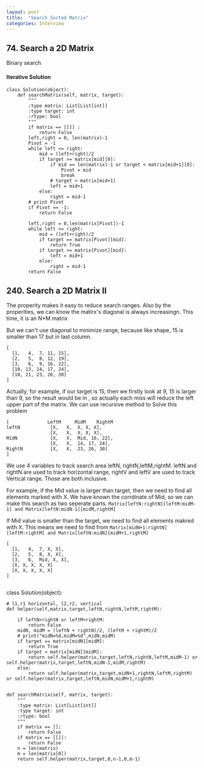 ```yaml
---
layout: post
title:  "Search Sorted Matrix"
categories: Interview
---
```

## 74. Search a 2D Matrix
Binary search 

#### Iterative Solution
```
class Solution(object):
    def searchMatrix(self, matrix, target):
        """
        :type matrix: List[List[int]]
        :type target: int
        :rtype: bool
        """
        if matrix == [[]] :
            return False
        left,right = 0, len(matrix)-1
        Pivot = -1
        while left <= right:
            mid = (left+right)/2
            if target >= matrix[mid][0]:
                if mid == len(matrix)-1 or target < matrix[mid+1][0]:
                    Pivot = mid
                    break
                # target > matrix[mid+1]
                left = mid+1
            else:
                right = mid-1
        # print Pivot
        if Pivot == -1:
            return False
        
        left,right = 0,len(matrix[Pivot])-1
        while left <= right:
            mid = (left+right)/2
            if target == matrix[Pivot][mid]:
                return True
            if target >= matrix[Pivot][mid]:
                left = mid+1
            else:
                right = mid-1
        return False
```

## 240. Search a 2D Matrix II
The properity makes it easy to reduce search ranges. Also by the properities, we can know the matirx's diagonal is always increasingn. This time, it is an N*M matrix

But we can't use diagonal to minimize range, because like shape, 15 is smaller than 17 but in last column.     
```
[
  [1,   4,  7, 11, 15],
  [2,   5,  8, 12, 19],
  [3,   6,  9, 16, 22],
  [10, 13, 14, 17, 24],
  [18, 21, 23, 26, 30]
]
```
 
Actually, for example, if our target is 15, then we firstly look at 9, 15 is larger than 9, so the result would be in , so actually each miss will reduce the left upper part of the matrix. We can use recursive method to Solve this problem
```
[              LeftM     MidM    RightM
leftN           [X,   X,  X, X, X],
                [X,   X,  X, X, X],
MidN            [X,   X,  Mid, 16, 22],
                [X,   X,  14, 17, 24],
RightN          [X,   X,  23, 26, 30]
]
```
We use 4 variables to track search area leftN, rightN,leftM,rightM. leftN and rightN are used to track horizontal range, rightV and leftV are used to track Vertical range. Those are both inclusive.

For example, if the Mid value is larger than target, then we need to find all elements marked with X. We have known the corrdinate of Mid, so we can make this search as two seperate parts.
`Matrix[leftN:rightN][leftM:midM-1] and Matrix[leftN:midN-1][midM,rightM]`

If Mid value is smaller than the target, we need to find all elements makred with X. This means we need to find from `Matrix[midN+1:rightN][leftM:rightM] and Matrix[leftN:midN][midM+1,rightM]`
```
[
  [1,   4,  7, X, X],
  [2,   5,  8, X, X],
  [3,   6,  Mid, X, X],
  [X, X, X, X, X]
  [X, X, X, X, X]
]


```
class Solution(object):
    
    # l1,r1 horizontal, l2,r2, vertical
    def helper(self,matrix,target,leftN,rightN,leftM,rightM):
        
        if leftN>rightN or leftM>rightM:
            return False
        midN, midM = (leftN + rightN)/2, (leftM + rightM)/2
        # print("midN=%d,midM=%d",midN,midM)
        if target == matrix[midN][midM]:
            return True
        if target < matrix[midN][midM]:
            return self.helper(matrix,target,leftN,rightN,leftM,midM-1) or self.helper(matrix,target,leftN,midN-1,midM,rightM)
        else:
            return self.helper(matrix,target,midN+1,rightN,leftM,rightM) or self.helper(matrix,target,leftN,midN,midM+1,rightM)

        
    def searchMatrix(self, matrix, target):
        """
        :type matrix: List[List[int]]
        :type target: int
        :rtype: bool
        """
        if matrix == []:
            return False
        if matrix == [[]]:
            return False
        n = len(matrix)
        m = len(matrix[0])
        return self.helper(matrix,target,0,n-1,0,m-1)
```
